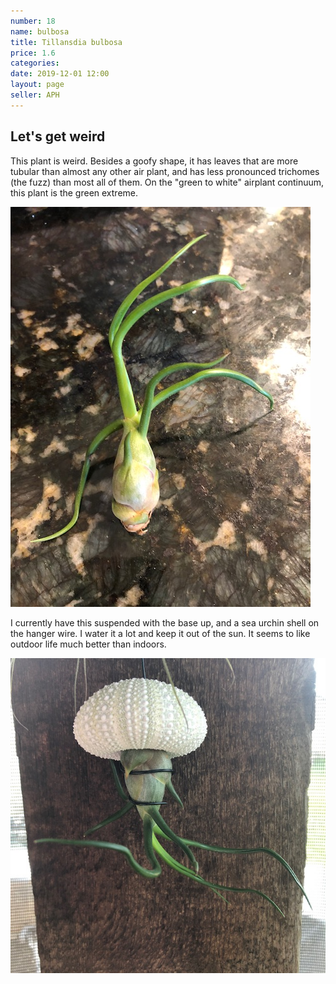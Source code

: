 ```yaml
---
number: 18
name: bulbosa
title: Tillansdia bulbosa
price: 1.6
categories:
date: 2019-12-01 12:00
layout: page
seller: APH
---
```

## Let's get weird

This plant is weird. Besides a goofy shape, it has leaves that are more tubular than almost any other air plant, and has less pronounced trichomes (the fuzz) than most all of them. On the "green to white" airplant continuum, this plant is the green extreme.

!["Tillandsia bulbosa"](/i/IMG_5476.jpeg "Tillandsia bulbosa")

I currently have this suspended with the base up, and a sea urchin shell on the hanger wire. I water it a lot and keep it out of the sun. It seems to like outdoor life much better than indoors.

!["Tillandsia bulbosa"](/i/IMG_6439.jpeg "Tillandsia bulbosa")
